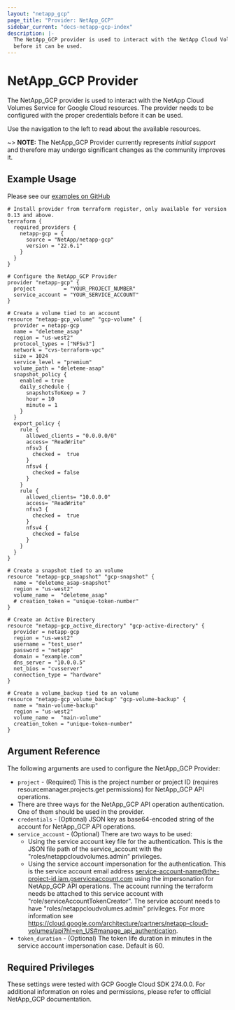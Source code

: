 ```yaml
---
layout: "netapp_gcp"
page_title: "Provider: NetApp_GCP"
sidebar_current: "docs-netapp-gcp-index"
description: |-
  The NetApp_GCP provider is used to interact with the NetApp Cloud Volumes Service for Google Cloud resources. The provider needs to be configured with the proper credentials
  before it can be used.
---
```


# NetApp_GCP Provider

The NetApp_GCP provider is used to interact with the NetApp Cloud Volumes Service for Google Cloud resources.
The provider needs to be configured with the proper credentials before it can be used.

Use the navigation to the left to read about the available resources.

~> **NOTE:** The NetApp_GCP Provider currently represents _initial support_
and therefore may undergo significant changes as the community improves it.

## Example Usage
Please see our [examples on GitHub](https://github.com/NetApp/terraform-provider-netapp-gcp/tree/master/examples/gcp)

```
# Install provider from terraform register, only available for version 0.13 and above.
terraform {
  required_providers {
    netapp-gcp = {
      source = "NetApp/netapp-gcp"
      version = "22.6.1"
    }
  }
}

# Configure the NetApp_GCP Provider
provider "netapp-gcp" {
  project         = "YOUR_PROJECT_NUMBER"
  service_account = "YOUR_SERVICE_ACCOUNT"
}

# Create a volume tied to an account
resource "netapp-gcp_volume" "gcp-volume" {
  provider = netapp-gcp
  name = "deleteme_asap"
  region = "us-west2"
  protocol_types = ["NFSv3"]
  network = "cvs-terraform-vpc"
  size = 1024
  service_level = "premium"
  volume_path = "deleteme-asap"
  snapshot_policy {
    enabled = true
    daily_schedule {
      snapshotsToKeep = 7
      hour = 10
      minute = 1
    }
  }
  export_policy {
    rule {
      allowed_clients = "0.0.0.0/0"
      access= "ReadWrite"
      nfsv3 {
        checked =  true
      }
      nfsv4 {
        checked = false
      }
    }
    rule {
      allowed_clients= "10.0.0.0"
      access= "ReadWrite"
      nfsv3 {
        checked =  true
      }
      nfsv4 {
        checked = false
      }
    }
  }
}

# Create a snapshot tied to an volume
resource "netapp-gcp_snapshot" "gcp-snapshot" {
  name = "deleteme_asap-snapshot"
  region = "us-west2"
  volume_name =  "deleteme_asap"
  # creation_token = "unique-token-number"
}

# Create an Active Directory
resource "netapp-gcp_active_directory" "gcp-active-directory" {
  provider = netapp-gcp
  region = "us-west2"
  username = "test_user"
  password = "netapp"
  domain = "example.com"
  dns_server = "10.0.0.5"
  net_bios = "cvsserver"
  connection_type = "hardware"
}

# Create a volume_backup tied to an volume
resource "netapp-gcp_volume_backup" "gcp-volume-backup" {
  name = "main-volume-backup"
  region = "us-west2"
  volume_name =  "main-volume"
  creation_token = "unique-token-number"
}
```

## Argument Reference

The following arguments are used to configure the NetApp_GCP Provider:

* `project` - (Required) This is the project number or project ID (requires resourcemanager.projects.get permissions) for NetApp_GCP API operations.
* There are three ways for the NetApp_GCP API operation authentication. One of them should be used in the provider.
* `credentials` - (Optional) JSON key as base64-encoded string of the account for NetApp_GCP API operations.
* `service_account` - (Optional) There are two ways to be used:
  - Using the service account key file for the authentication. This is the JSON file path of the service_account with the "roles/netappcloudvolumes.admin" privileges.
  - Using the service account impersonation for the authentication. This is the service account email address service-account-name@the-project-id.iam.gserviceaccount.com using the impersonation for NetApp_GCP API operations. The account running the terraform needs be attached to this service account with "role/serviceAccountTokenCreator". The service account needs to have "roles/netappcloudvolumes.admin" privileges. For more information see https://cloud.google.com/architecture/partners/netapp-cloud-volumes/api?hl=en_US#manage_api_authentication.
* `token_duration` - (Optional) The token life duration in minutes in the service account impersonation case. Default is 60.

## Required Privileges

These settings were tested with GCP Google Cloud SDK 274.0.0.
For additional information on roles and permissions, please refer to official
NetApp_GCP documentation.